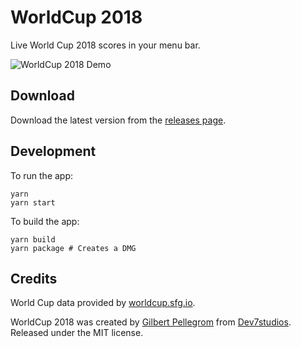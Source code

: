 # WorldCup 2018

Live World Cup 2018 scores in your menu bar.

![WorldCup 2018 Demo](https://user-images.githubusercontent.com/203882/41728736-6902477e-756f-11e8-98cb-38df96f78eda.gif)

## Download

Download the latest version from the [releases page](https://github.com/gilbitron/world-cup-2018/releases).

## Development

To run the app:

```
yarn
yarn start
```

To build the app:

```
yarn build
yarn package # Creates a DMG
```

## Credits

World Cup data provided by [worldcup.sfg.io](https://worldcup.sfg.io/).

WorldCup 2018 was created by [Gilbert Pellegrom](https://gilbitron.me) from [Dev7studios](https://dev7studios.co). Released under the MIT license.
